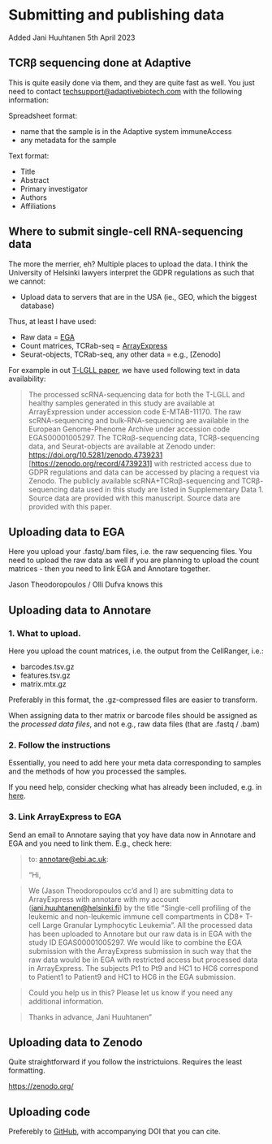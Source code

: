 # Submitting and publishing data

Added Jani Huuhtanen 5th April 2023

## TCR&beta; sequencing done at Adaptive 

This is quite easily done via them, and they are quite fast as well. You just need to contact techsupport@adaptivebiotech.com with the following information:

Spreadsheet format:

* name that the sample is in the Adaptive system immuneAccess
* any metadata for the sample

Text format:

* Title
* Abstract
* Primary investigator
* Authors
* Affiliations


## Where to submit single-cell RNA-sequencing data

The more the merrier, eh? Multiple places to upload the data. I think the University of Helsinki lawyers interpret the GDPR regulations as such that we cannot:

* Upload data to servers that are in the USA (ie., GEO, which the biggest database)

Thus, at least I have used:

* Raw data = [EGA](https://www.google.com/search?q=ega&oq=ega&aqs=chrome.0.69i59j35i39j0i67i650j0i512j46i175i199i512j0i512l2j69i60.335j0j7&sourceid=chrome&ie=UTF-8)
* Count matrices, TCRab-seq = [ArrayExpress](https://www.ebi.ac.uk/fg/annotare/)
* Seurat-objects, TCRab-seq, any other data = e.g., [Zenodo] 

For example in out [T-LGLL paper](https://www.nature.com/articles/s41467-022-29173-z#data-availability), we have used following text in data availability:

> The processed scRNA-sequencing data for both the T-LGLL and healthy samples generated in this study are available at ArrayExpression under accession code E-MTAB-11170. The raw scRNA-sequencing and bulk-RNA-sequencing are available in the European Genome-Phenome Archive under accession code EGAS00001005297. The TCRαβ-sequencing data, TCRβ-sequencing data, and Seurat-objects are available at Zenodo under: https://doi.org/10.5281/zenodo.4739231 [https://zenodo.org/record/4739231] with restricted access due to GDPR regulations and data can be accessed by placing a request via Zenodo. The publicly available scRNA+TCRαβ-sequencing and TCRβ-sequencing data used in this study are listed in Supplementary Data 1. Source data are provided with this manuscript. Source data are provided with this paper.

## Uploading data to EGA

Here you upload your .fastq/.bam files, i.e. the raw sequencing files. You need to upload the raw data as well if you are planning to upload the count matrices - then you need to link EGA and Annotare together.

Jason Theodoropoulos / Olli Dufva knows this

## Uploading data to Annotare

### 1. What to upload.

Here you upload the count matrices, i.e. the output from the CellRanger, i.e.:

* barcodes.tsv.gz
* features.tsv.gz
* matrix.mtx.gz

Preferably in this format, the .gz-compressed files are easier to transform.

When assigning data to ther matrix or barcode files should be assigned as the _processed_ _data_ _files_, and not e.g., raw data files (that are .fastq / .bam)

### 2. Follow the instructions

Essentially, you need to add here your meta data corresponding to samples and the methods of how you processed the samples. 

If you need help, consider checking what has already been included, e.g. in [here](https://www.ebi.ac.uk/biostudies/arrayexpress/studies/E-MTAB-11170).

### 3. Link ArrayExpress to EGA

Send an email to Annotare saying that yoy have data now in Annotare and EGA and you need to link them. E.g., check here:

> to: annotare@ebi.ac.uk:
> 
> “Hi,

> We (Jason Theodoropoulos cc’d and I) are submitting data to ArrayExpress with annotare with my account (jani.huuhtanen@helsinki.fi) by the title “Single-cell profiling of the leukemic and non-leukemic immune cell compartments in CD8+ T-cell Large Granular Lymphocytic Leukemia”. All the processed data has been uploaded to Annotare but our raw data is in EGA with the study ID EGAS00001005297.
We would like to combine the EGA submission with the ArrayExpress submission in such way that the raw data would be in EGA with restricted access but processed data in ArrayExpress. The subjects Pt1 to Pt9 and HC1 to HC6 correspond to Patient1 to Patient9 and HC1 to HC6 in the EGA submission.

> Could you help us in this? Please let us know if you need any additional information.

> Thanks in advance,
> Jani Huuhtanen”

## Uploading data to Zenodo

Quite straightforward if you follow the instrictuions. Requires the least formatting. 

https://zenodo.org/


## Uploading code

Preferebly to [GitHub](https://github.com/), with accompanying DOI that you can cite. 
